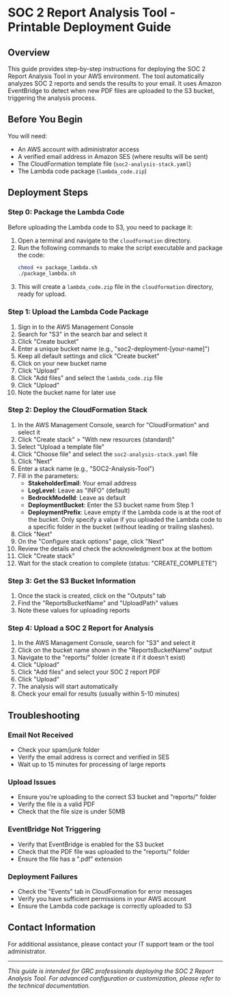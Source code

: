 # SOC 2 Report Analysis Tool - Printable Deployment Guide

## Overview

This guide provides step-by-step instructions for deploying the SOC 2 Report Analysis Tool in your AWS environment. The tool automatically analyzes SOC 2 reports and sends the results to your email. It uses Amazon EventBridge to detect when new PDF files are uploaded to the S3 bucket, triggering the analysis process.

## Before You Begin

You will need:
- An AWS account with administrator access
- A verified email address in Amazon SES (where results will be sent)
- The CloudFormation template file (`soc2-analysis-stack.yaml`)
- The Lambda code package (`lambda_code.zip`)

## Deployment Steps

### Step 0: Package the Lambda Code

Before uploading the Lambda code to S3, you need to package it:

1. Open a terminal and navigate to the `cloudformation` directory.
2. Run the following commands to make the script executable and package the code:
   ```bash
   chmod +x package_lambda.sh
   ./package_lambda.sh
   ```
3. This will create a `lambda_code.zip` file in the `cloudformation` directory, ready for upload.

### Step 1: Upload the Lambda Code Package

1. Sign in to the AWS Management Console
2. Search for "S3" in the search bar and select it
3. Click "Create bucket"
4. Enter a unique bucket name (e.g., "soc2-deployment-[your-name]")
5. Keep all default settings and click "Create bucket"
6. Click on your new bucket name
7. Click "Upload"
8. Click "Add files" and select the `lambda_code.zip` file
9. Click "Upload"
10. Note the bucket name for later use

### Step 2: Deploy the CloudFormation Stack

1. In the AWS Management Console, search for "CloudFormation" and select it
2. Click "Create stack" > "With new resources (standard)"
3. Select "Upload a template file"
4. Click "Choose file" and select the `soc2-analysis-stack.yaml` file
5. Click "Next"
6. Enter a stack name (e.g., "SOC2-Analysis-Tool")
7. Fill in the parameters:
   - **StakeholderEmail**: Your email address
   - **LogLevel**: Leave as "INFO" (default)
   - **BedrockModelId**: Leave as default
   - **DeploymentBucket**: Enter the S3 bucket name from Step 1
   - **DeploymentPrefix**: Leave empty if the Lambda code is at the root of the bucket. Only specify a value if you uploaded the Lambda code to a specific folder in the bucket (without leading or trailing slashes).
8. Click "Next"
9. On the "Configure stack options" page, click "Next"
10. Review the details and check the acknowledgment box at the bottom
11. Click "Create stack"
12. Wait for the stack creation to complete (status: "CREATE_COMPLETE")

### Step 3: Get the S3 Bucket Information

1. Once the stack is created, click on the "Outputs" tab
2. Find the "ReportsBucketName" and "UploadPath" values
3. Note these values for uploading reports

### Step 4: Upload a SOC 2 Report for Analysis

1. In the AWS Management Console, search for "S3" and select it
2. Click on the bucket name shown in the "ReportsBucketName" output
3. Navigate to the "reports/" folder (create it if it doesn't exist)
4. Click "Upload"
5. Click "Add files" and select your SOC 2 report PDF
6. Click "Upload"
7. The analysis will start automatically
8. Check your email for results (usually within 5-10 minutes)

## Troubleshooting

### Email Not Received
- Check your spam/junk folder
- Verify the email address is correct and verified in SES
- Wait up to 15 minutes for processing of large reports

### Upload Issues
- Ensure you're uploading to the correct S3 bucket and "reports/" folder
- Verify the file is a valid PDF
- Check that the file size is under 50MB

### EventBridge Not Triggering
- Verify that EventBridge is enabled for the S3 bucket
- Check that the PDF file was uploaded to the "reports/" folder
- Ensure the file has a ".pdf" extension

### Deployment Failures
- Check the "Events" tab in CloudFormation for error messages
- Verify you have sufficient permissions in your AWS account
- Ensure the Lambda code package is correctly uploaded to S3

## Contact Information

For additional assistance, please contact your IT support team or the tool administrator.

---

*This guide is intended for GRC professionals deploying the SOC 2 Report Analysis Tool. For advanced configuration or customization, please refer to the technical documentation.* 